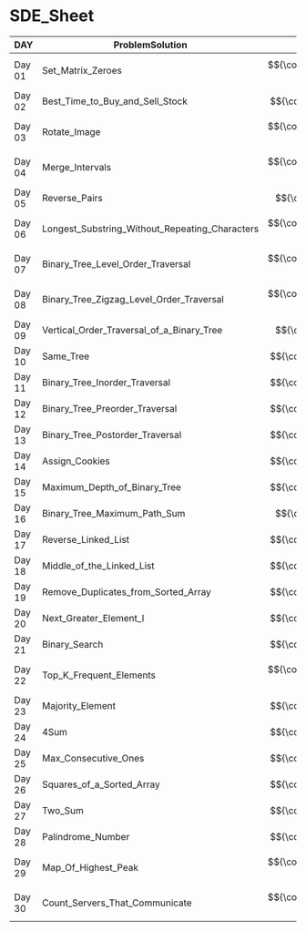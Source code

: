 # SDE_Sheet

DAY  | ProblemSolution | Difficulty | LINK
------------- | ------------- | ------------- | ------------- 
Day 01 | Set_Matrix_Zeroes | $${\color{orange}Medium }$$ |[Link](https://github.com/Subha822/Strivers_SDE_Sheet/blob/main/LeetCode/Medium/Set_Matrix_Zeroes.py)
Day 02 | Best_Time_to_Buy_and_Sell_Stock | $${\color{green}Easy}$$| [Link](https://github.com/Subha822/Strivers_SDE_Sheet/blob/main/LeetCode/Easy/Best_Time_to_Buy_and_Sell_Stock.py)
Day 03 | Rotate_Image | $${\color{orange}Medium }$$ |[Link](https://github.com/Subha822/Strivers_SDE_Sheet/blob/main/LeetCode/Medium/Rotate_Image.py)
Day 04 | Merge_Intervals | $${\color{orange}Medium }$$ |[Link](https://github.com/Subha822/Strivers_SDE_Sheet/blob/main/LeetCode/Medium/Merge_Intervals.py)
Day 05 | Reverse_Pairs | $${\color{red}Hard}$$  |[Link](https://github.com/Subha822/Strivers_SDE_Sheet/blob/main/LeetCode/Hard/Reverse_Pairs.py)
Day 06 | Longest_Substring_Without_Repeating_Characters | $${\color{orange}Medium }$$ |[Link](https://github.com/Subha822/Strivers_SDE_Sheet/blob/main/LeetCode/Medium/Longest_Substring_Without_Repeating_Characters.py)
Day 07 | Binary_Tree_Level_Order_Traversal | $${\color{orange}Medium }$$ | [Link](https://github.com/Subha822/Strivers_SDE_Sheet/blob/main/LeetCode/Medium/Binary_Tree_Level_Order_Traversal.py)
Day 08 | Binary_Tree_Zigzag_Level_Order_Traversal |$${\color{orange}Medium }$$ | [Link](https://github.com/Subha822/Strivers_SDE_Sheet/blob/main/LeetCode/Medium/Binary_Tree_Zigzag_Level_Order_Traversal.py)
Day 09 | Vertical_Order_Traversal_of_a_Binary_Tree |$${\color{red}Hard}$$| [Link](https://github.com/Subha822/Strivers_SDE_Sheet/blob/main/LeetCode/Hard/Vertical_Order_Traversal_of_a_Binary_Tree.py)
Day 10 | Same_Tree |$${\color{green}Easy}$$| [Link](https://github.com/Subha822/Strivers_SDE_Sheet/blob/main/LeetCode/Easy/Same_Tree.py)
Day 11 | Binary_Tree_Inorder_Traversal |$${\color{green}Easy}$$| [Link](https://github.com/Subha822/Strivers_SDE_Sheet/blob/main/LeetCode/Easy/Binary_Tree_Inorder_Traversal.py)
Day 12 | Binary_Tree_Preorder_Traversal |$${\color{green}Easy}$$| [Link](https://github.com/Subha822/Strivers_SDE_Sheet/blob/main/LeetCode/Easy/Binary_Tree_Preorder_Traversal.py)
Day 13 | Binary_Tree_Postorder_Traversal |$${\color{green}Easy}$$| [Link](https://github.com/Subha822/Strivers_SDE_Sheet/blob/main/LeetCode/Easy/Binary_Tree_Postorder_Traversal.py)
Day 14 | Assign_Cookies | $${\color{green}Easy}$$| [Link](https://github.com/Subha822/Strivers_SDE_Sheet/blob/main/LeetCode/Easy/Assign_Cookies.py)
Day 15 | Maximum_Depth_of_Binary_Tree |$${\color{green}Easy}$$| [Link](https://github.com/Subha822/Strivers_SDE_Sheet/blob/main/LeetCode/Easy/Maximum_Depth_of_Binary_Tree.py)
Day 16 | Binary_Tree_Maximum_Path_Sum | $${\color{red}Hard}$$| [Link](https://github.com/Subha822/Strivers_SDE_Sheet/blob/main/LeetCode/Hard/Binary_Tree_Maximum_Path_Sum.py)
Day 17 | Reverse_Linked_List | $${\color{green}Easy}$$|[Link](https://github.com/Subha822/Strivers_SDE_Sheet/blob/main/LeetCode/Easy/Reverse_Linked_List.py)
Day 18 | Middle_of_the_Linked_List | $${\color{green}Easy}$$|[Link](https://github.com/Subha822/Strivers_SDE_Sheet/blob/main/LeetCode/Easy/Middle_of_the_Linked_List.py)
Day 19 | Remove_Duplicates_from_Sorted_Array | $${\color{green}Easy}$$|[Link](https://github.com/Subha822/Strivers_SDE_Sheet/blob/main/LeetCode/Easy/Remove_Duplicates_from_Sorted_Array.py)
Day 20 | Next_Greater_Element_I | $${\color{green}Easy}$$| [Link](https://github.com/Subha822/Strivers_SDE_Sheet/blob/main/LeetCode/Easy/Next_Greater_Element_I.py)
Day 21 | Binary_Search |$${\color{green}Easy}$$| [Link](https://github.com/Subha822/Strivers_SDE_Sheet/blob/main/LeetCode/Easy/Binary_Search.py)
Day 22 | Top_K_Frequent_Elements |$${\color{orange}Medium }$$| [Link](https://github.com/Subha822/Strivers_SDE_Sheet/blob/main/LeetCode/Medium/Top_K_Frequent_Elements.py)
Day 23 | Majority_Element |$${\color{green}Easy}$$| [Link](https://github.com/Subha822/Strivers_SDE_Sheet/blob/main/LeetCode/Easy/Majority_Element.py)
Day 24 | 4Sum |$${\color{green}Easy}$$| [Link](https://github.com/Subha822/Strivers_SDE_Sheet/blob/main/LeetCode/Medium/4Sum.py)
Day 25 | Max_Consecutive_Ones | $${\color{green}Easy}$$|[Link](https://github.com/Subha822/Strivers_SDE_Sheet/blob/main/LeetCode/Easy/Max_Consecutive_Ones.py)
Day 26 | Squares_of_a_Sorted_Array |$${\color{green}Easy}$$| [Link](https://github.com/Subha822/Strivers_SDE_Sheet/blob/main/LeetCode/Easy/Squares_of_a_Sorted_Array.py)
Day 27 | Two_Sum |$${\color{green}Easy}$$| [Link](https://github.com/Subha822/Strivers_SDE_Sheet/blob/main/LeetCode/Easy/Two_Sum.py)
Day 28 | Palindrome_Number | $${\color{green}Easy}$$ |[Link](https://github.com/Subha822/Strivers_SDE_Sheet/blob/main/LeetCode/Easy/Palindrome_Number.py)
Day 29 | Map_Of_Highest_Peak | $${\color{orange}Medium }$$|[Link](https://github.com/Subha822/Strivers_SDE_Sheet/blob/main/LeetCode/Medium/Map_Of_Highest_Peak.py)
Day 30 | Count_Servers_That_Communicate |$${\color{orange}Medium }$$| [Link](https://github.com/Subha822/Strivers_SDE_Sheet/blob/main/LeetCode/Medium/Count_Servers_That_Communicate.py)